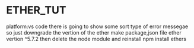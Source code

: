 # ETHER_TUT
platform:vs code
there is going to show some sort type of error messegae so just downgrade the vertion of the ether make package,json file ether vertion ^5.7.2 then delete the node module and reinstall npm install ethers
